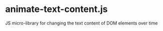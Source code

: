 animate-text-content.js
=======================

JS micro-library for changing the text content of DOM elements over time